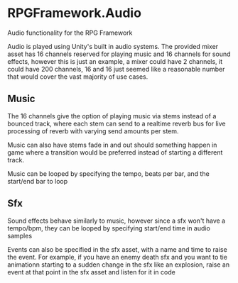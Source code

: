 # RPGFramework.Audio
Audio functionality for the RPG Framework

Audio is played using Unity's built in audio systems.  The provided mixer asset has 16 channels reserved for playing music and 16 channels for sound effects, however this is just an example, a mixer could have 2 channels, it could have 200 channels, 16 and 16 just seemed like a reasonable number that would cover the vast majority of use cases.

## Music

The 16 channels give the option of playing music via stems instead of a bounced track, where each stem can send to a realtime reverb bus for live processing of reverb with varying send amounts per stem.

Music can also have stems fade in and out should something happen in game where a transition would be preferred instead of starting a different track.

Music can be looped by specifying the tempo, beats per bar, and the start/end bar to loop

## Sfx

Sound effects behave similarly to music, however since a sfx won't have a tempo/bpm, they can be looped by specifying start/end time in audio samples

Events can also be specified in the sfx asset, with a name and time to raise the event.
For example, if you have an enemy death sfx and you want to tie animationn starting to a sudden change in the sfx like an explosion, raise an event at that point in the sfx asset and listen for it in code
